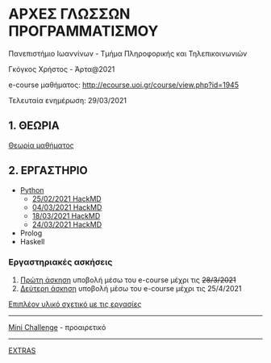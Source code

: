 # ΑΡΧΕΣ ΓΛΩΣΣΩΝ ΠΡΟΓΡΑΜΜΑΤΙΣΜΟΥ

Πανεπιστήμιο Ιωαννίνων - Τμήμα Πληροφορικής και Τηλεπικοινωνιών

Γκόγκος Χρήστος - Άρτα@2021

e-course μαθήματος: <http://ecourse.uoi.gr/course/view.php?id=1945>

Τελευταία ενημέρωση: 29/03/2021

## 1. ΘΕΩΡΙΑ

[Θεωρία μαθήματος](./theory.md)

## 2. ΕΡΓΑΣΤΗΡΙΟ

* [Python](./pl/python/index.md) 
  * [25/02/2021 HackMD](https://hackmd.io/@cgogos/SkGKYH9Z_)
  * [04/03/2021 HackMD](https://hackmd.io/@cgogos/rySJ2Rcfd)
  * [18/03/2021 HackMD](https://hackmd.io/@cgogos/rkZ11fHmd)
  * [24/03/2021 HackMD](https://hackmd.io/@cgogos/S1EzDb6XO)
* Prolog
* Haskell

### Εργαστηριακές ασκήσεις

1. [Πρώτη άσκηση](./resources/agp_assignment20210225.pdf) υποβολή μέσω του e-course μέχρι τις ~~28/3/2021~~
2. [Δεύτερη άσκηση](./resources/agp_assignment20210329.pdf) υποβολή μέσω του e-course μέχρι τις 25/4/2021

[Επιπλέον υλικό σχετικό με τις εργασίες](./assignments/index.md)

---

[Mini Challenge](./challenge/index.md) - προαιρετικό

---

[EXTRAS](./EXTRAS.md)